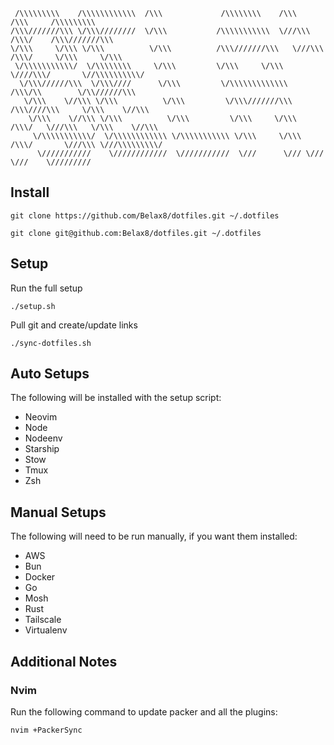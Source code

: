 ```
 /\\\\\\\\\    /\\\\\\\\\\\\  /\\\             /\\\\\\\\    /\\\         /\\\     /\\\\\\\\\
/\\\///////\\\ \/\\\////////  \/\\\           /\\\\\\\\\\\  \///\\\     /\\\/    /\\\///////\\\
\/\\\     \/\\\ \/\\\          \/\\\          /\\\///////\\\   \///\\\ /\\\/     \/\\\     \/\\\
 \/\\\\\\\\\\\/  \/\\\\\\\\     \/\\\         \/\\\     \/\\\     \////\\\/       \//\\\\\\\\\\/
  \/\\\//////\\\  \/\\\////      \/\\\         \/\\\\\\\\\\\\\       /\\\/\\        \/\\//////\\\
   \/\\\    \//\\\ \/\\\          \/\\\         \/\\\///////\\\     /\\\////\\\     \/\\\    \//\\\
    \/\\\    \//\\\ \/\\\          \/\\\         \/\\\     \/\\\   /\\\/   \///\\\   \/\\\    \//\\\
     \/\\\\\\\\\\\/  \/\\\\\\\\\\\\ \/\\\\\\\\\\\ \/\\\     \/\\\ /\\\/       \///\\\ \///\\\\\\\\\/
      \///////////    \////////////  \///////////  \///      \/// \///           \///    \/////////
```


## Install
```
git clone https://github.com/Belax8/dotfiles.git ~/.dotfiles
```
```
git clone git@github.com:Belax8/dotfiles.git ~/.dotfiles
```


## Setup
Run the full setup
```
./setup.sh
```

Pull git and create/update links
```
./sync-dotfiles.sh
```


## Auto Setups
The following will be installed with the setup script:
 * Neovim
 * Node
 * Nodeenv
 * Starship
 * Stow
 * Tmux
 * Zsh


## Manual Setups
The following will need to be run manually, if you want them installed:
 * AWS
 * Bun
 * Docker
 * Go
 * Mosh
 * Rust
 * Tailscale
 * Virtualenv


## Additional Notes

### Nvim
Run the following command to update packer and all the plugins:
```
nvim +PackerSync
```

